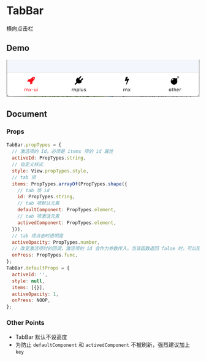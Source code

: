 # TabBar

横向点击栏

## Demo

![navBar demo](demo.png)

## Document

### Props

```js
TabBar.propTypes = {
  // 激活项的 Id，必须是 items 项的 id 属性
  activeId: PropTypes.string,
  // 自定义样式
  style: View.propTypes.style,
  // tab 项
  items: PropTypes.arrayOf(PropTypes.shape({
    // tab 项 id
    id: PropTypes.string,
    // tab 项默认元素
    defaultComponent: PropTypes.element,
    // tab 项激活元素
    activedComponent: PropTypes.element,
  })),
  // tab 项点击时透明度
  activeOpacity: PropTypes.number,
  // 改变激活项时的回调，激活项的 id 会作为参数传入。当该函数返回 false 时，可以阻止当前切换操作。
  onPress: PropTypes.func,
};
TabBar.defaultProps = {
  activeId: '',
  style: null,
  items: [{}],
  activeOpacity: 1,
  onPress: NOOP,
};
```

### Other Points

- TabBar 默认不设高度
- 为防止 `defaultComponent` 和 `activedComponent` 不被刷新，强烈建议加上 `key`
